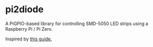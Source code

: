 # pi2diode
A PiGPIO-based library for controlling SMD-5050 LED strips using a Raspberry Pi / Pi Zero.

Inspired by [this guide.](https://dordnung.de/raspberrypi-ledstrip/)
